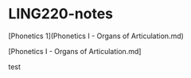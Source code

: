 # LING220-notes

[Phonetics 1](Phonetics I - Organs of Articulation.md)

[Phonetics I - Organs of Articulation.md]

test
